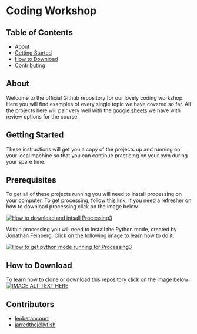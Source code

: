 # Coding Workshop

## Table of Contents

- [About](#about)
- [Getting Started](#getting_started)
- [How to Download](#download)
- [Contributing](#contributors)

## About <a name = "about"></a>

Welcome to the official Github repository for our lovely coding workshop. Here you will find examples of every single topic we have covered so far. All the projects here will pair very well with the [google sheets](https://docs.google.com/spreadsheets/d/1a_OME282ngKiFFuauJqImK2Bfyk7kejBDFZeJtpxEus/edit?usp=sharing#gid=43686953) we have with review options for the course.

## Getting Started <a name = "getting_started"></a>

These instructions will get you a copy of the projects up and running on your local machine so that you can continue practicing on your own during your spare time.



## Prerequisites

To get all of these projects running you will need to install processing on your computer. To get processing, follow [this link.](https://processing.org/download/) 
If you need a refresher on how to download processing click on the image below.

[![How to download and intsall Processing3](http://i3.ytimg.com/vi/Q04sKyZsUKo/hqdefault.jpg)](https://www.youtube.com/watch?v=Q04sKyZsUKo)


Within processing you will need to install the Python mode, created by Jonathan Feinberg. Click on the following image to learn how to do it:

[![How to get python mode running for Processing3](http://i3.ytimg.com/vi/bngDW7BA73E/hqdefault.jpg)](https://www.youtube.com/watch?v=bngDW7BA73E)



## How to Download <a name = "download"></a>

To learn how to clone or download this repository click on the image below:
[![IMAGE ALT TEXT HERE](http://i3.ytimg.com/vi/X5e3xQBeqf8/hqdefault.jpg)](https://youtu.be/X5e3xQBeqf8?t=69)



## Contributors <a name = "contributors"></a>
- [leobetancourt](https://github.com/leobetancourt)
- [jarredthejellyfish](https://github.com/jarredthejellyfish)
